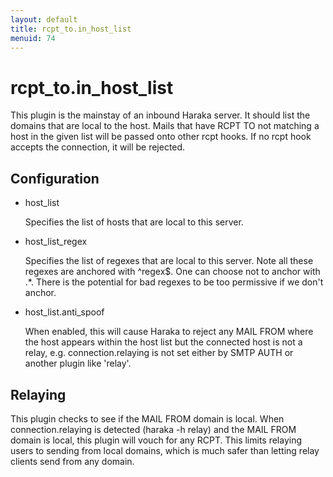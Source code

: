 ```yaml
---
layout: default
title: rcpt_to.in_host_list
menuid: 74
---
```

rcpt\_to.in\_host\_list
=====================

This plugin is the mainstay of an inbound Haraka server. It should list the
domains that are local to the host. Mails that have RCPT TO not matching
a host in the given list will be passed onto other rcpt hooks. If no rcpt
hook accepts the connection, it will be rejected.

## Configuration

* host\_list

  Specifies the list of hosts that are local to this server.

* host\_list\_regex

  Specifies the list of regexes that are local to this server.  Note
  all these regexes are anchored with ^regex$. One can choose not to
  anchor with .\*. There is the potential for bad regexes to be
  too permissive if we don't anchor.

* host\_list.anti\_spoof

  When enabled, this will cause Haraka to reject any MAIL FROM where 
  the host appears within the host list but the connected host is not
  a relay, e.g. connection.relaying is not set either by SMTP AUTH or
  another plugin like 'relay'.

## Relaying

This plugin checks to see if the MAIL FROM domain is local. When
connection.relaying is detected (haraka -h relay) and the MAIL FROM domain is
local, this plugin will vouch for any RCPT. This limits relaying users to
sending from local domains, which is much safer than letting relay clients
send from any domain.

